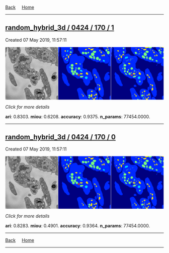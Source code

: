 
[Back](..)&nbsp;&nbsp;&nbsp;&nbsp;&nbsp;[Home](https://leapmanlab.github.io/snapshots)

---

<div class="summary"><a href="1"><h2>random_hybrid_3d / 0424 / 170 / 1</h2></a><p>Created 07 May 2019, 11:57:11
</p><a href="1"><img src="1/media/summary.png" align="center"></a><p>
<i>Click for more details</i>
</p></div>

**ari**: 0.8303. **miou**: 0.6208. **accuracy**: 0.9375. **n_params**: 77454.0000. 

---

<div class="summary"><a href="0"><h2>random_hybrid_3d / 0424 / 170 / 0</h2></a><p>Created 07 May 2019, 11:57:11
</p><a href="0"><img src="0/media/summary.png" align="center"></a><p>
<i>Click for more details</i>
</p></div>

**ari**: 0.8283. **miou**: 0.4901. **accuracy**: 0.9364. **n_params**: 77454.0000. 

---

[Back](..)&nbsp;&nbsp;&nbsp;&nbsp;&nbsp;[Home](https://leapmanlab.github.io/snapshots)

---